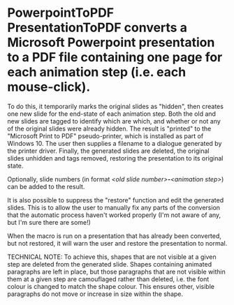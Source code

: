 # PowerpointToPDF PresentationToPDF converts a Microsoft Powerpoint presentation to a PDF file containing one page for each animation step (i.e. each mouse-click).

To do this, it temporarily marks the original slides as "hidden", then creates one new slide for the end-state of each animation step. Both the old and new slides are tagged to identify which are which, and whether or not any of the original slides were already hidden. The result is "printed" to the "Microsoft Print to PDF" pseudo-printer, which is installed as part of Windows 10. The user then supplies a filename to a dialogue generated by the printer driver. Finally, the generated slides are deleted, the original slides unhidden and tags removed, restoring the presentation to its original state.

Optionally, slide numbers (in format *\<old slide number\>**-**\<animation step\>*) can be added to the result.

It is also possible to suppress the "restore" function and edit the generated slides. This is to allow the user to manually fix any parts of the conversion that the automatic process haven't worked properly (I'm not aware of any, but I'm sure there are some!)

When the macro is run on a presentation that has already been converted, but not restored, it will warn the user and restore the presentation to normal.

TECHNICAL NOTE: To achieve this, shapes that are not visible at a given step are deleted from the generated slide. Shapes containing animated paragraphs are left in place, but those paragraphs that are not visible within them at a given step are camouflaged rather than deleted, i.e. the font colour is changed to match the shape colour. This ensures other, visible paragraphs do not move or increase in size within the shape.
